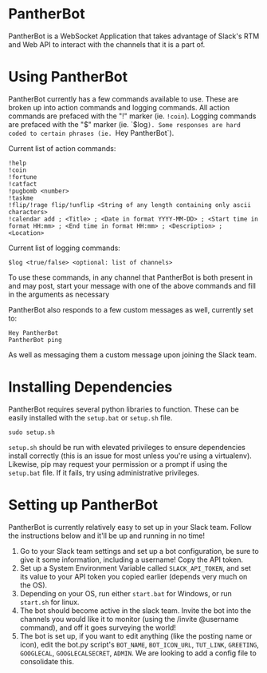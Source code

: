 # PantherBot
PantherBot is a WebSocket Application that takes advantage of Slack's RTM and Web API to interact with the channels that it is a part of.

# Using PantherBot
PantherBot currently has a few commands available to use. These are broken up into action commands and logging commands.
All action commands are prefaced with the "!" marker (ie. `!coin`).
Logging commands are prefaced with the "$" marker (ie. `$log`).
Some responses are hard coded to certain phrases (ie. `Hey PantherBot`).

Current list of action commands:
```
!help
!coin
!fortune
!catfact
!pugbomb <number>
!taskme
!flip/!rage flip/!unflip <String of any length containing only ascii characters>
!calendar add ; <Title> ; <Date in format YYYY-MM-DD> ; <Start time in format HH:mm> ; <End time in format HH:mm> ; <Description> ; <Location>
```

Current list of logging commands:
```
$log <true/false> <optional: list of channels>
```

To use these commands, in any channel that PantherBot is both present in and may post, start your message with one of the above commands and fill in the arguments as necessary

PantherBot also responds to a few custom messages as well, currently set to:
```
Hey PantherBot
PantherBot ping
```
As well as messaging them a custom message upon joining the Slack team.

# Installing Dependencies
PantherBot requires several python libraries to function. These can be easily installed with the `setup.bat` or `setup.sh` file.
```
sudo setup.sh
```
`setup.sh` should be run with elevated privileges to ensure dependencies install correctly (this is an issue for most unless you're using a virtualenv).
Likewise, pip may request your permission or a prompt if using the `setup.bat` file. If it fails, try using administrative privileges.

# Setting up PantherBot
PantherBot is currently relatively easy to set up in your Slack team. Follow the instructions below and it'll be up and running in no time!

1. Go to your Slack team settings and set up a bot configuration, be sure to give it some information, including a username! Copy the API token.
2. Set up a System Environment Variable called `SLACK_API_TOKEN`, and set its value to your API token you copied earlier (depends very much on the OS).
3. Depending on your OS, run either `start.bat` for Windows, or run `start.sh` for linux.
4. The bot should become active in the slack team. Invite the bot into the channels you would like it to monitor (using the /invite @username command), and off it goes surveying the world!
5. The bot is set up, if you want to edit anything (like the posting name or icon), edit the bot.py script's `BOT_NAME`, `BOT_ICON_URL`, `TUT_LINK`, `GREETING`, `GOOGLECAL`, `GOOGLECALSECRET`, `ADMIN`. We are looking to add a config file to consolidate this.
